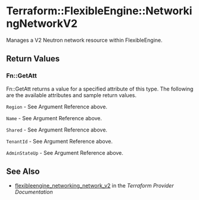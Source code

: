 # Terraform::FlexibleEngine::NetworkingNetworkV2

Manages a V2 Neutron network resource within FlexibleEngine.

## Return Values

### Fn::GetAtt

Fn::GetAtt returns a value for a specified attribute of this type. The following are the available attributes and sample return values.

`Region` - See Argument Reference above.

`Name` - See Argument Reference above.

`Shared` - See Argument Reference above.

`TenantId` - See Argument Reference above.

`AdminStateUp` - See Argument Reference above.

## See Also

* [flexibleengine_networking_network_v2](https://www.terraform.io/docs/providers/flexibleengine/r/networking_network_v2.html) in the _Terraform Provider Documentation_